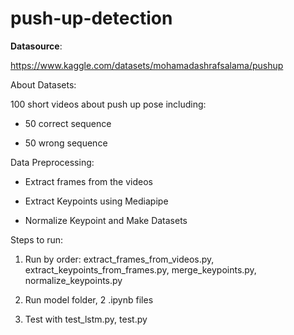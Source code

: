 # push-up-detection

**Datasource**:

https://www.kaggle.com/datasets/mohamadashrafsalama/pushup

About Datasets:

100 short videos about push up pose including:

- 50 correct sequence

- 50 wrong sequence

Data Preprocessing:

- Extract frames from the videos

- Extract Keypoints using Mediapipe

- Normalize Keypoint and Make Datasets 

Steps to run: 

1. Run by order: extract_frames_from_videos.py, extract_keypoints_from_frames.py, merge_keypoints.py, normalize_keypoints.py

2. Run model folder, 2 .ipynb files

3. Test with test_lstm.py, test.py
